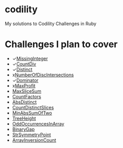 # codility
My solutions to Codility Challenges in Ruby

# Challenges I plan to cover
* ✓[MissingInteger](https://codility.com/c/intro/demo6BVXVY-CGJ)
* ✓[CountDiv](https://codility.com/c/intro/demoX9JSRZ-QQG)
* ✓[Distinct](https://codility.com/c/intro/demoU6SZNX-38Z)
* x[NumberOfDiscIntersections](https://codility.com/c/intro/demoMH82Z4-QKM)
* ✓[Dominator](https://codility.com/c/intro/demoZUVD57-U7D)
* x[MaxProfit](https://codility.com/c/intro/demoCEAQSR-XEZ)
* [MaxSliceSum](https://codility.com/c/intro/demoP4TUSK-WWZ)
* [CountFactors](https://codility.com/c/intro/demoPW3H22-QNC)
* [AbsDistinct](https://codility.com/c/intro/demoTYRQTX-B25)
* [CountDistinctSlices](https://codility.com/c/intro/demo3UPJJN-JFS)
* [MinAbsSumOfTwo](https://codility.com/c/intro/demoR6Z92U-2U2)
* [TreeHeight](https://codility.com/c/intro/demoDGKJZ9-6GM)
* [OddOccurrencesInArray](https://codility.com/c/intro/demoHP5ZER-V38)
* [BinaryGap](https://codility.com/c/intro/demoX5TN4R-4MB)
* [StrSymmetryPoint](https://codility.com/c/intro/demoSV6VNG-JN5)
* [ArrayInversionCount](https://codility.com/c/intro/demo8FZFMR-FY4)




